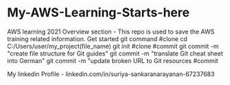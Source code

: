 # My-AWS-Learning-Starts-here
AWS learning 2021
Overview section - This repo is used to save the AWS training related information.
Get started git command
#clone
cd C:/Users/user/my_project(file_name)
git init #clone
#commit
git commit -m "create file structure for Git guides"
git commit -m "translate Git cheat sheet into German"
git commit -m "update broken URL to Git resources
#commit

My linkedin Profile - linkedin.com/in/suriya-sankaranarayanan-67237683
